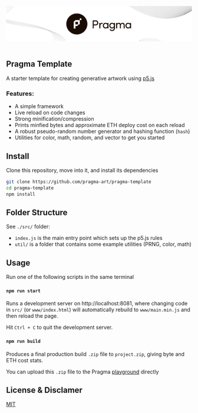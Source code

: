 <img src="./demo.jpg" />
<br/>
<br/>

## Pragma Template

A starter template for creating generative artwork using [p5.js](https://p5js.org/)

### Features:

- A simple framework
- Live reload on code changes
- Strong minification/compression
- Prints minfied bytes and approximate ETH deploy cost on each reload
- A robust pseudo-random number generator and hashing function (`hash`)
- Utilities for color, math, random, and vector to get you started

## Install

Clone this repository, move into it, and install its dependencies

```bash
git clone https://github.com/pragma-art/pragma-template
cd pragma-template
npm install
```

## Folder Structure

See `./src/` folder:

- `index.js` is the main entry point which sets up the p5.js rules
- `util/` is a folder that contains some example utilities (PRNG, color, math)

## Usage

Run one of the following scripts in the same terminal

#### `npm run start`

Runs a development server on http://localhost:8081, where changing code in `src/` (or `www/index.html`) will automatically rebuild to `www/main.min.js` and then reload the page.

Hit `Ctrl + C` to quit the development server.

#### `npm run build`

Produces a final production build `.zip` file to `project.zip`, giving byte and ETH cost stats.

You can upload this `.zip` file to the Pragma [playground](https://beta.pragma.art/playground) directly

## License & Disclamer

[MIT](https://choosealicense.com/licenses/mit/)

